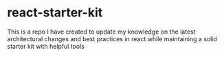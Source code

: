 # react-starter-kit
This is a repo I have created to update my knowledge on the latest architectural changes and best practices in react while maintaining a solid starter kit with helpful tools
